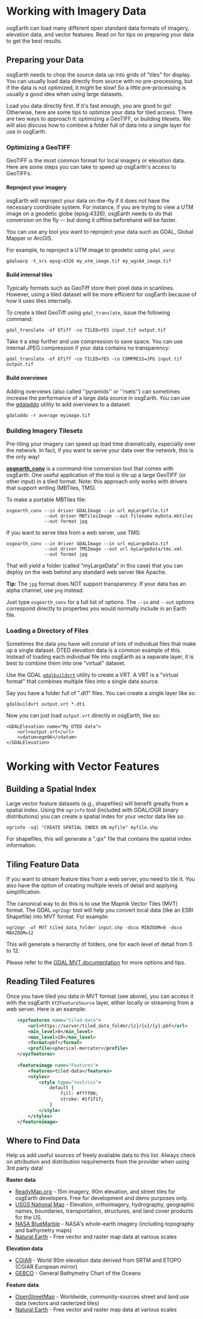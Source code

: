 # Working with Imagery Data

osgEarth can load many different open standard data formats of imagery, elevation data, and vector features. Read on for tips on preparing your data to get the best results.

## Preparing your Data

osgEarth needs to chop the source data up into grids of "tiles" for display. You can usually load data directly from source with no pre-processing, but if the data is not optimized, it might be slow! So a little pre-processing is usually a good idea when using large datasets.

Load you data directly first. If it's fast enough, you are good to go! Otherwise, here are some tips to optimize your data for tiled access. There are two ways to approach it: optimizing a GeoTIFF, or building tilesets. We will also discuss how to combine a folder full of data into a single layer for use in osgEarth.

### Optimizing a GeoTIFF

GeoTIFF is the most common format for local imagery or elevation data. Here are some steps you can take to speed up osgEarth's access to GeoTIFFs.

#### Reproject your imagery

osgEarth will reproject your data on-the-fly if it does not have the necessary coordinate system. For instance, if you are trying to view a UTM image on a geodetic globe (epsg:4326), osgEarth needs to do that conversion on the fly -- but doing it offline beforehand will be faster.

You can use any tool you want to reproject your data such as GDAL, Global Mapper or ArcGIS.

For example, to reproject a UTM image to geodetic using ```gdal_warp```:
```
gdalwarp -t_srs epsg:4326 my_utm_image.tif my_wgs84_image.tif
```

#### Build internal tiles
Typically formats such as GeoTiff store their pixel data in scanlines. However, using a tiled dataset will be more efficient for osgEarth because of how it uses tiles internally.

To create a tiled GeoTiff using ```gdal_translate```, issue the following command:
```
gdal_translate -of GTiff -co TILED=YES input.tif output.tif
```

Take it a step further and use compression to save space. You can use internal JPEG compression if your data contains no transparency:
```
gdal_translate -of GTiff -co TILED=YES -co COMPRESS=JPG input.tif output.tif
```

#### Build overviews
Adding overviews (also called ''pyramids'' or ''rsets'') can sometimes increase the performance of a large data source in osgEarth. You can use the [gdaladdo](http://gdal.org/gdaladdo.html) utility to add overviews to a dataset:
```
gdaladdo -r average myimage.tif
```

### Building Imagery Tilesets
Pre-tiling your imagery can speed up load time dramatically, especially over the network. In fact, if you want to serve your data over the network, this is the only way!

**[osgearth_conv](osgearth_conv.md)** is a command-line conversion tool that comes with osgEarth. One useful application of the tool is tile up a large GeoTIFF (or other input) in a tiled format. Note: this approach only works with drivers that support writing (MBTiles, TMS).

To make a portable MBTiles file:
```
osgearth_conv --in driver GDALImage --in url myLargeFile.tif
              --out driver MBTilesImage --out filename myData.mbtiles
              --out format jpg
```

If you want to serve tiles from a web server, use TMS:
```
osgearth_conv --in driver GDALImage --in url myLargeData.tif
              --out driver TMSImage --out url myLargeData/tms.xml
              --out format jpg
```

That will yield a folder (called "myLargeData" in this case) that you can deploy on the web behind any standard web server like Apache.

**Tip:** The `jpg` format does NOT support transparency. If your data has an alpha channel, use `png` instead.

Just type ```osgearth_conv``` for a full list of options. The `--in` and `--out` options correspond directly to properties you would normally include in an Earth file.

### Loading a Directory of Files

Sometimes the data you have will consist of lots of individual files that make up a single dataset. DTED elevation data is a common example of this. Instead of loading each individual file into osgEarth as a separate layer, it is best to combine them into one "virtual" dataset.

Use the GDAL [``gdalbuildvrt``](https://gdal.org/programs/gdalbuildvrt.html) utility to create a VRT. A VRT is a "virtual format" that combines multiple files into a single data source.

Say you have a folder full of ".dt1" files. You can create a single layer like so:
```
gdalbuildvrt output.vrt *.dt1
```
Now you can just load ``output.vrt`` directly in osgEarth, like so:
```
<GDALElevation name="My DTED data">
    <url>output.vrt</url>
    <vdatum>egm96</vdatum>
</GDALElevation>
```

# Working with Vector Features

## Building a Spatial Index
Large vector feature datasets (e.g., shapefiles) will benefit greatly from a spatial index. Using the ```ogrinfo``` tool (included with GDAL/OGR binary distributions) you can create a spatial index for your vector data like so:

```
ogrinfo -sql "CREATE SPATIAL INDEX ON myfile" myfile.shp
```

For shapefiles, this will generate a ".qix" file that contains the spatial index information.

## Tiling Feature Data
If you want to stream feature tiles from a web server, you need to tile it. You also have the option of creating multiple levels of detail and applying simplification.

The canonical way to do this is to use the Mapnik Vector Tiles (MVT) format. The GDAL `ogr2ogr` tool will help you convert local data (like an ESRI Shapefile) into MVT format. For example:
```
ogr2ogr -of MVT tiled_data_folder input.shp -dsco MINZOOM=0 -dsco MAXZOOM=12
```
This will generate a hierarchy of folders, one for each level of detail from 0 to 12.

Please refer to the [GDAL MVT documentation](https://gdal.org/en/stable/drivers/vector/mvt.html) for more options and tips.

## Reading Tiled Features
Once you have tiled you data in MVT format (see above), you can access it with the osgEarth `XYZFeatureSource` layer, either locally or streaming from a web server. Here is an example:

```xml
    <xyzfeatures name="tiled-data">
        <url>https://server/tiled_data_folder/{z}/{x}/{y}.pbf</url>
        <min_level>0</min_level>
        <max_level>10</max_level>
        <format>pbf</format>
        <profile>spherical-mercator</profile>
    </xyzfeatures>
    
    <featureimage name="Features">
        <features>tiled-data</features>
        <styles>
            <style type="text/css">
                default {
                    fill: #ffff00;
                    stroke: #1f1f1f;
                }
            </style>
        </styles>
    </featureimage>
```


## Where to Find Data

Help us add useful sources of freely available data to this list. Always check on attribution and distribution requirements from the provider when using 3rd party data!

**Raster data**

- [ReadyMap.org](https://www.pelicanmapping.com/home-1/readymap) - 15m imagery, 90m elevation, and street tiles for osgEarth developers. Free for development and demo purposes only.
- [USGS National Map](http://nationalmap.gov/viewer.html) - Elevation, orthoimagery, hydrography, geographic names, boundaries, transportation, structures, and land cover products for the US.
- [NASA BlueMarble](http://visibleearth.nasa.gov/view_cat.php?categoryID=1484) - NASA's whole-earth imagery (including topography and bathymetry maps)
- [Natural Earth](http://www.naturalearthdata.com/) - Free vector and raster map data at various scales

**Elevation data**

- [CGIAR](http://srtm.csi.cgiar.org/) - World 90m elevation data derived from SRTM and ETOPO (CGIAR European mirror)
- [GEBCO](http://www.gebco.net/) - General Bathymetry Chart of the Oceans

**Feature data**

- [OpenStreetMap](http://openstreetmap.org/) - Worldwide, community-sources street and land use data (vectors and rasterized tiles)
- [Natural Earth](http://www.naturalearthdata.com/) - Free vector and raster map data at various scales

